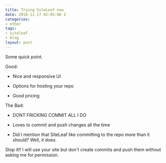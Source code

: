```yaml
---
title: Trying SiteLeaf now
date: 2016-11-17 02:05:00 Z
categories:
- other
tags:
- siteleaf
- blog
layout: post
---
```


Some quick point.

Good:

* Nice and responsive UI

* Options for hosting your repo

* Good pricing

The Bad:

* DONT FRICKING COMMIT ALL I DO

* Loves to commit and push changes all the time

* Did I mention that SiteLeaf like committing to the repo more than it should? Well, it does.

Stop it!! I will use your site but don't create commits and push them without asking me for permission.
